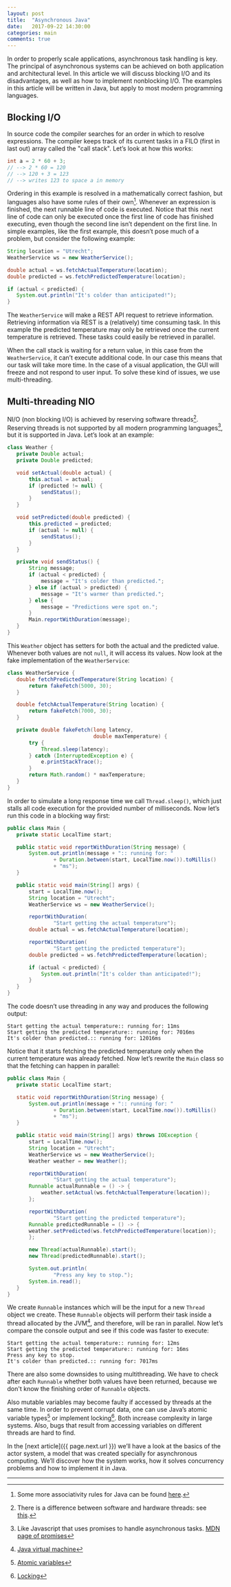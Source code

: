 ```yaml
---
layout: post
title:  "Asynchronous Java"
date:   2017-09-22 14:30:00
categories: main
comments: true
---
```

In order to properly scale applications, asynchronous task handling is key. The principal of asynchronous systems can be achieved on both application and architectural level. In this article we will discuss blocking I/O and its disadvantages, as well as how to implement nonblocking I/O. The examples in this article will be written in Java, but apply to most modern programming languages.

## Blocking I/O
In source code the compiler searches for an order in which to resolve expressions. The compiler keeps track of its current tasks in a FILO (first in last out) array called the "call stack". Let’s look at how this works: 

```java
int a = 2 * 60 + 3;
// --> 2 * 60 = 120
// --> 120 + 3 = 123
// --> writes 123 to space a in memory
```

Ordering in this example is resolved in a mathematically correct fashion, but languages also have some rules of their own[^1]. Whenever an expression is finished, the next runnable line of code is executed. Notice that this next line of code can only be executed once the first line of code has finished executing, even though the second line isn’t dependent on the first line. 
In simple examples, like the first example, this doesn’t pose much of a problem, but consider the following example:

``` java
String location = "Utrecht";
WeatherService ws = new WeatherService();

double actual = ws.fetchActualTemperature(location);
double predicted = ws.fetchPredictedTemperature(location);

if (actual < predicted) {
   System.out.println("It's colder than anticipated!");
}
```

The `WeatherService` will make a REST API request to retrieve information. Retrieving information via REST is a (relatively) time consuming task. In this example the predicted temperature may only be retrieved once the current temperature is retrieved. These tasks could easily be retrieved in parallel.

When the call stack is waiting for a return value, in this case from the `WeatherService`, it can’t execute additional code. In our case this means that our task will take more time. In the case of a visual application, the GUI will freeze and not respond to user input. To solve these kind of issues, we use multi-threading.

## Multi-threading NIO
NI/O (non blocking I/O) is achieved by reserving software threads[^2]. Reserving threads is not supported by all modern programming languages[^3], but it is supported in Java. Let’s look at an example:

``` java
class Weather {
   private Double actual;
   private Double predicted;

   void setActual(double actual) {
       this.actual = actual;
       if (predicted != null) {
           sendStatus();
       }
   }

   void setPredicted(double predicted) {
       this.predicted = predicted;
       if (actual != null) {
           sendStatus();
       }
   }

   private void sendStatus() {
       String message;
       if (actual < predicted) {
           message = "It's colder than predicted.";
       } else if (actual > predicted) {
           message = "It's warmer than predicted.";
       } else {
           message = "Predictions were spot on.";
       }
       Main.reportWithDuration(message);
   }
}
```

This `Weather` object has setters for both the actual and the predicted value. Whenever both values are not `null`, it will access its values. Now look at the fake implementation of the `WeatherService`:

``` java
class WeatherService {
   double fetchPredictedTemperature(String location) {
       return fakeFetch(5000, 30);
   }

   double fetchActualTemperature(String location) {
       return fakeFetch(7000, 30);
   }

   private double fakeFetch(long latency,
                            double maxTemperature) {
       try {
           Thread.sleep(latency);
       } catch (InterruptedException e) {
           e.printStackTrace();
       }
       return Math.random() * maxTemperature;
   }
}
```

In order to simulate a long response time we call `Thread.sleep()`, which just stalls all code execution for the provided number of milliseconds. Now let’s run this code in a blocking way first:

``` java
public class Main {
   private static LocalTime start;

   public static void reportWithDuration(String message) {
       System.out.println(message + ":: running for: "
               + Duration.between(start, LocalTime.now()).toMillis()
               + "ms");
   }

   public static void main(String[] args) {
       start = LocalTime.now();
       String location = "Utrecht";
       WeatherService ws = new WeatherService();

       reportWithDuration(
               "Start getting the actual temperature");
       double actual = ws.fetchActualTemperature(location);

       reportWithDuration(
               "Start getting the predicted temperature");
       double predicted = ws.fetchPredictedTemperature(location);

       if (actual < predicted) {
           System.out.println("It's colder than anticipated!");
       }
   }
}
```

The code doesn’t use threading in any way and produces the following output:

```
Start getting the actual temperature:: running for: 11ms
Start getting the predicted temperature:: running for: 7016ms
It's colder than predicted.:: running for: 12016ms
```

Notice that it starts fetching the predicted temperature only when the current temperature was already fetched. Now let’s rewrite the `Main` class so that the fetching can happen in parallel:

``` java
public class Main {
   private static LocalTime start;

   static void reportWithDuration(String message) {
       System.out.println(message + ":: running for: "
               + Duration.between(start, LocalTime.now()).toMillis()
               + "ms");
   }

   public static void main(String[] args) throws IOException {
       start = LocalTime.now();
       String location = "Utrecht";
       WeatherService ws = new WeatherService();
       Weather weather = new Weather();

       reportWithDuration(
               "Start getting the actual temperature");
       Runnable actualRunnable = () -> {
           weather.setActual(ws.fetchActualTemperature(location));
       };

       reportWithDuration(
               "Start getting the predicted temperature");
       Runnable predictedRunnable = () -> {
       weather.setPredicted(ws.fetchPredictedTemperature(location));
       };

       new Thread(actualRunnable).start();
       new Thread(predictedRunnable).start();

       System.out.println(
               "Press any key to stop.");
       System.in.read();
   }
}
```

We create `Runnable` instances which will be the input for a new `Thread` object we create. These `Runnable` objects will perform their task inside a thread allocated by the JVM[^4], and therefore, will be ran in parallel. Now let’s compare the console output and see if this code was faster to execute:

```
Start getting the actual temperature:: running for: 12ms
Start getting the predicted temperature:: running for: 16ms
Press any key to stop.
It's colder than predicted.:: running for: 7017ms
```

There are also some downsides to using multithreading. We have to check after each `Runnable` whether both values have been returned, because we don't know the finishing order of `Runnable` objects.

Also mutable variables may become faulty if accessed by threads at the same time. In order to prevent corrupt data, one can use Java’s atomic variable types[^5] or implement locking[^6]. Both increase complexity in large systems. Also, bugs that result from accessing variables on different threads are hard to find.

In the [next article]({{ page.next.url }}) we’ll have a look at the basics of the actor system, a model that was created specially for asynchronous computing. We’ll discover how the system works, how it solves concurrency problems and how to implement it in Java.

----------------
[^1]: Some more associativity rules for Java can be found [here](http://introcs.cs.princeton.edu/java/11precedence/).
[^2]: There is a difference between software and hardware threads: see [this](https://stackoverflow.com/questions/5593328/software-threads-vs-hardware-threads).
[^3]: Like Javascript that uses promises to handle asynchronous tasks. [MDN page of promises](https://developer.mozilla.org/nl/docs/Web/JavaScript/Reference/Global_Objects/Promise)
[^4]: [Java virtual machine](https://nl.wikipedia.org/wiki/Java_Virtual_Machine)
[^5]: [Atomic variables](https://docs.oracle.com/javase/tutorial/essential/concurrency/atomicvars.html)
[^6]: [Locking](https://docs.oracle.com/javase/7/docs/api/java/util/concurrent/locks/Lock.html)